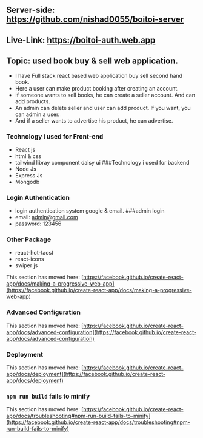 ## Server-side: https://github.com/nishad0055/boitoi-server
## Live-Link: https://boitoi-auth.web.app

## Topic: used book buy & sell web application.
- I have Full stack react based web application buy sell second hand book.
- Here a user can make product booking after creating an account.
- If someone wants to sell books, he can create a seller account. And can add products.
- An admin can delete seller and user can add product. If you want, you can admin a user.
- And if a seller wants to advertise his product, he can advertise.
### Technology i used for Front-end
- React js
- html & css
- tailwind libray component daisy  ui
###Technology i used for backend
- Node Js
- Express Js
- Mongodb
### Login Authentication
- login authentication system google & email.
###admin login
- email: admin@gmail.com
- password: 123456

### Other Package
- react-hot-taost
- react-icons
- swiper js



This section has moved here: [https://facebook.github.io/create-react-app/docs/making-a-progressive-web-app](https://facebook.github.io/create-react-app/docs/making-a-progressive-web-app)

### Advanced Configuration

This section has moved here: [https://facebook.github.io/create-react-app/docs/advanced-configuration](https://facebook.github.io/create-react-app/docs/advanced-configuration)

### Deployment

This section has moved here: [https://facebook.github.io/create-react-app/docs/deployment](https://facebook.github.io/create-react-app/docs/deployment)

### `npm run build` fails to minify

This section has moved here: [https://facebook.github.io/create-react-app/docs/troubleshooting#npm-run-build-fails-to-minify](https://facebook.github.io/create-react-app/docs/troubleshooting#npm-run-build-fails-to-minify)
